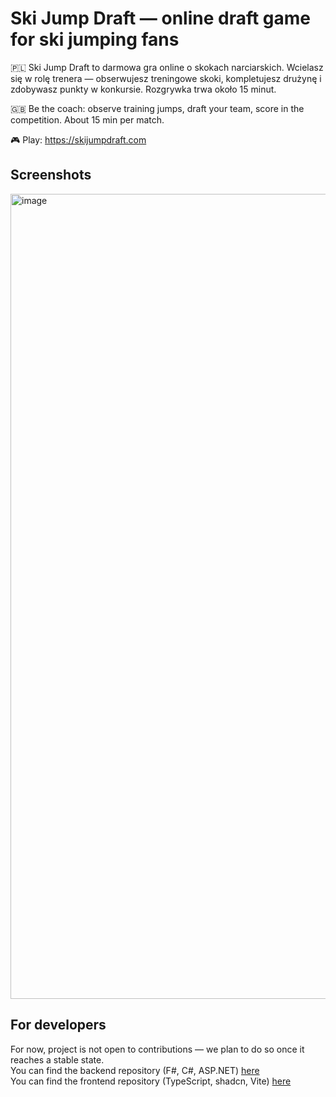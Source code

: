 # Ski Jump Draft — online draft game for ski jumping fans

🇵🇱 Ski Jump Draft to darmowa gra online o skokach narciarskich. Wcielasz się w rolę trenera — obserwujesz treningowe skoki, kompletujesz drużynę i zdobywasz punkty w konkursie.
Rozgrywka trwa około 15 minut.

🇬🇧 Be the coach: observe training jumps, draft your team, score in the competition. About 15 min per match.

🎮 Play: https://skijumpdraft.com  

## Screenshots
<img width="2317" height="1288" alt="image" src="https://github.com/user-attachments/assets/5d378f35-9384-457c-a18a-5e33437546ab" />

## For developers
For now, project is not open to contributions — we plan to do so once it reaches a stable state.<br>
You can find the backend repository (F#, C#, ASP.NET) [here](https://github.com/Ski-Jump-Draft/backend)<br>
You can find the frontend repository (TypeScript, shadcn, Vite) [here](https://github.com/Ski-Jump-Draft/frontend)<br>
